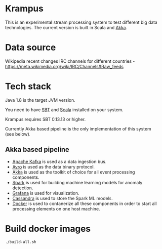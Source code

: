# Krampus

This is an experimental stream processing system to test different big data technologies. The current version is built in 
Scala and [Akka](https://github.com/akka/akka). 

# Data source

Wikipedia recent changes IRC channels for different countries - https://meta.wikimedia.org/wiki/IRC/Channels#Raw_feeds

# Tech stack

Java 1.8 is the target JVM version.

You need to have [SBT](http://www.scala-sbt.org/download.html) and [Scala](https://www.scala-lang.org/) installed on your system.

Krampus requires SBT 0.13.13 or higher.

Currently Akka based pipeline is the only implementation of this system (see below). 

## Akka based pipeline

* [Apache Kafka](https://kafka.apache.org/) is used as a data ingestion bus.
* [Avro](https://avro.apache.org/) is used as the data binary protocol. 
* [Akka](https://github.com/akka/akka) is used as the toolkit of choice for all event processing components.
* [Spark](https://spark.apache.org/) is used for building machine learning models for anomaly detection.
* [Grafana](https://grafana.com/) is used for visualization.
* [Cassandra](http://cassandra.apache.org/) is used to store the Spark ML models.
* [Docker](https://www.docker.com/) is used to contanerize all these components in order to start all processing elements on one host machine.

# Build docker images ###
    ./build-all.sh 